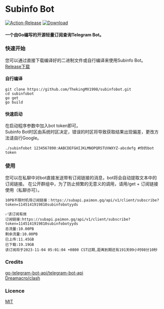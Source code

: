 # Subinfo Bot

[![Action-Release](https://github.com/wu-mx/subinfobot/actions/workflows/Build.yml/badge.svg)](https://github.com/ThekingMX1998/subinfobot/actions/workflows/Build.yml/)
[![Download](https://img.shields.io/github/downloads/wu-mx/subinfobot/total.svg)](https://github.com/ThekingMX1998/subinfobot/subinfobot/releases)
#### 一个由Go编写的开源轻量订阅查询Telegram Bot。

### 快速开始
您可以通过直接下载编译好的二进制文件或自行编译来使用Subinfo Bot。
<br>[Release下载](https://github.com/ThekingMX1998/subinfobot/releases/tag/v0.0.3)

#### 自行编译
```shell
git clone https://github.com/ThekingMX1998/subinfobot.git
cd subinfobot
go get 
go build
```
#### 快速启动
在启动程序参数中加入bot token即可。<br>
Subinfo Bot时区由系统时区决定，错误的时区将导致获取结果出现偏差，更改方法请自行Google。
```shell
./subinfobot 1234567890:AABCDEFGHIJKLMNOPQRSTUVWXYZ-abcdefg #你的bot token
```

### 使用
您可以在私聊中对bot直接发送带有订阅链接的消息，bot将会自动提取文本中的订阅链接。
在公开群组中，为了防止频繁的无意义的调用，请用/get + 订阅链接使用（私聊亦可）。
```
10PB不限时机场订阅链接：https://subapi.paimon.gq/api/v1/client/subscribe?token=1145141919810subinfobotyyds

✅该订阅有效
订阅链接:https://subapi.paimon.gq/api/v1/client/subscribe?token=1145141919810subinfobotyyds
总流量:10.00PB
剩余流量:10.00PB
已上传:11.45GB
已下载:19.19GB
该订阅将于2023-11-04 05:01:04 +0800 CST过期,距离到期还有191天09小时08分10秒
```

### Credits
[go-telegram-bot-api/telegram-bot-api](https://github.com/go-telegram-bot-api/telegram-bot-api) <br>
[Dreamacro/clash](https://github.com/Dreamacro/clash)

### Licence
[MIT](https://github.com/wu-mx/subinfobot/LICENSE)
